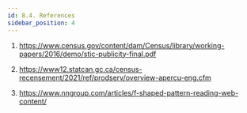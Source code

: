 ```yaml
---
id: 8.4. References
sidebar_position: 4
---
```


1. https://www.census.gov/content/dam/Census/library/working-papers/2016/demo/stic-publicity-final.pdf
   
2. https://www12.statcan.gc.ca/census-recensement/2021/ref/prodserv/overview-apercu-eng.cfm 
   
3. https://www.nngroup.com/articles/f-shaped-pattern-reading-web-content/ 
